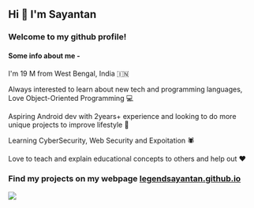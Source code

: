 ## Hi 👋 I'm Sayantan

### Welcome to my github profile!

#### Some info about me -

I'm 19 M from West Bengal, India 🇮🇳

Always interested to learn about new tech and programming languages, Love Object-Oriented Programming 💻

Aspiring Android dev with 2years+ experience and looking to do more unique projects to improve lifestyle 🚀

Learning CyberSecurity, Web Security and Expoitation 🕷

Love to teach and explain educational concepts to others and help out ❤

### Find my projects on my webpage [legendsayantan.github.io](https://legendsayantan.github.io)

![](https://profile-counter.glitch.me/legendsayantan/count.svg )
